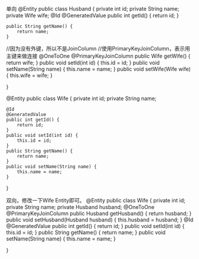 
单向
@Entity
public class Husband {
	private int id;
	private String name;
	private Wife wife;
	@Id
	@GeneratedValue
	public int getId() {
		return id;
	}

	public String getName() {
		return name;
	}
  //因为没有外键，所以不是JoinColumn
  //使用PrimaryKeyJoinColumn，表示用主键来做连接
	@OneToOne
	@PrimaryKeyJoinColumn
	public Wife getWife() {
		return wife;
	}
	public void setId(int id) {
		this.id = id;
	}
	public void setName(String name) {
		this.name = name;
	}
	public void setWife(Wife wife) {
		this.wife = wife;
	}

}


@Entity
public class Wife {
	private int id;
	private String name;

	@Id
	@GeneratedValue
	public int getId() {
		return id;
	}
	public void setId(int id) {
		this.id = id;
	}
	public String getName() {
		return name;
	}
	public void setName(String name) {
		this.name = name;
	}

}



双向，修改一下Wife Entity即可。
@Entity
public class Wife {
	private int id;
	private String name;
	private Husband husband;
	@OneToOne
	@PrimaryKeyJoinColumn
	public Husband getHusband() {
		return husband;
	}
	public void setHusband(Husband husband) {
		this.husband = husband;
	}
	@Id
	@GeneratedValue
	public int getId() {
		return id;
	}
	public void setId(int id) {
		this.id = id;
	}
	public String getName() {
		return name;
	}
	public void setName(String name) {
		this.name = name;
	}

}
